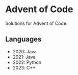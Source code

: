 # Advent of Code
Solutions for Advent of Code.

## Languages
- 2020: Java
- 2021: Java
- 2022: Python
- 2023: C++
